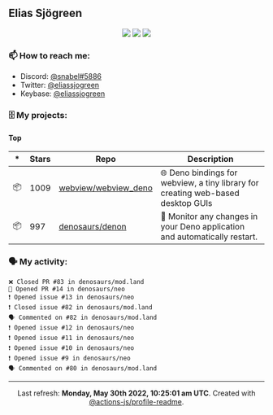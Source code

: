 ## Elias Sjögreen

<p align="center">
  <img src="https://img.shields.io/badge/🎂-dec. 2003-success" />
  <img src="https://img.shields.io/badge/🌎-Stockholm-informational" />
  <img src="https://img.shields.io/badge/👦-He/Him-informational" />
</p>

### 📫 How to reach me:

- Discord: [@snabel#5886](https://discord.com/users/267978757799673866)
- Twitter: [@eliassjogreen](https://twitter.com/eliassjogreen)
- Keybase: [@eliassjogreen](https://keybase.io/eliassjogreen)

### 🗄 My projects:

#### Top
|*|Stars|Repo|Description|
|---|---|---|---|
| 📦 | 1009 | [webview/webview_deno](https://github.com/webview/webview_deno) | 🌐 Deno bindings for webview, a tiny library for creating web-based desktop GUIs |
| 📦 | 997 | [denosaurs/denon](https://github.com/denosaurs/denon) | 👀 Monitor any changes in your Deno application and automatically restart. |

### 🗣 My activity:

```
❌ Closed PR #83 in denosaurs/mod.land
💪 Opened PR #14 in denosaurs/neo
❗️ Opened issue #13 in denosaurs/neo
❗️ Closed issue #82 in denosaurs/mod.land
🗣 Commented on #82 in denosaurs/mod.land
❗️ Opened issue #12 in denosaurs/neo
❗️ Opened issue #11 in denosaurs/neo
❗️ Opened issue #10 in denosaurs/neo
❗️ Opened issue #9 in denosaurs/neo
🗣 Commented on #80 in denosaurs/mod.land
```

------------
<p align="center">Last refresh: <b>Monday, May 30th 2022, 10:25:01 am UTC</b>. Created with <a href=https://github.com/marketplace/actions/profile-readme>@actions-js/profile-readme</a>.</p>

